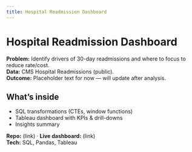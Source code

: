 ```yaml
---
title: Hospital Readmission Dashboard
---
```


# Hospital Readmission Dashboard

**Problem:** Identify drivers of 30-day readmissions and where to focus to reduce rate/cost.  
**Data:** CMS Hospital Readmissions (public).  
**Outcome:** Placeholder text for now — will update after analysis.

## What’s inside
- SQL transformations (CTEs, window functions)
- Tableau dashboard with KPIs & drill-downs
- Insights summary

**Repo:** (link) · **Live dashboard:** (link)  
**Tech:** SQL, Pandas, Tableau
